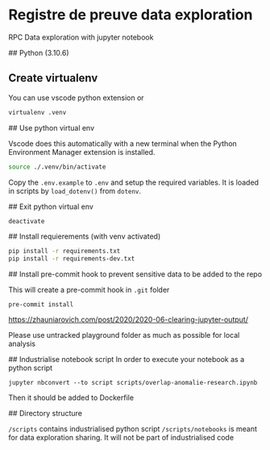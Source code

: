# Registre de preuve data exploration

RPC Data exploration with jupyter notebook

## Python (3.10.6)

## Create virtualenv

You can use vscode python extension or

```bash
virtualenv .venv
```

## Use python virtual env

Vscode does this automatically with a new terminal
when the Python Environment Manager extension is installed.
```bash
source ./.venv/bin/activate
```

Copy the `.env.example` to `.env` and setup the required variables.
It is loaded in scripts by `load_dotenv()` from `dotenv`.

## Exit python virtual env

```bash
deactivate
```

## Install requierements (with venv activated)
```bash
pip install -r requirements.txt
pip install -r requirements-dev.txt
```

## Install pre-commit hook to prevent sensitive data to be added to the repo

This will create a pre-commit hook in `.git` folder
```
pre-commit install
```
https://zhauniarovich.com/post/2020/2020-06-clearing-jupyter-output/

Please use untracked playground folder as much as possible for local analysis

## Industrialise notebook script
In order to execute your notebook as a python script
```
jupyter nbconvert --to script scripts/overlap-anomalie-research.ipynb
```

Then it should be added to Dockerfile


## Directory structure

`/scripts` contains industrialised python script
`/scripts/notebooks` is meant for data exploration sharing. It will not be part of industrialised code

